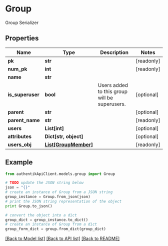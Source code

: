 # Group

Group Serializer

## Properties
Name | Type | Description | Notes
------------ | ------------- | ------------- | -------------
**pk** | **str** |  | [readonly] 
**num_pk** | **int** |  | [readonly] 
**name** | **str** |  | 
**is_superuser** | **bool** | Users added to this group will be superusers. | [optional] 
**parent** | **str** |  | [optional] 
**parent_name** | **str** |  | [readonly] 
**users** | **List[int]** |  | [optional] 
**attributes** | **Dict[str, object]** |  | [optional] 
**users_obj** | [**List[GroupMember]**](GroupMember.md) |  | [readonly] 

## Example

```python
from authentikApiClient.models.group import Group

# TODO update the JSON string below
json = "{}"
# create an instance of Group from a JSON string
group_instance = Group.from_json(json)
# print the JSON string representation of the object
print Group.to_json()

# convert the object into a dict
group_dict = group_instance.to_dict()
# create an instance of Group from a dict
group_form_dict = group.from_dict(group_dict)
```
[[Back to Model list]](../README.md#documentation-for-models) [[Back to API list]](../README.md#documentation-for-api-endpoints) [[Back to README]](../README.md)


